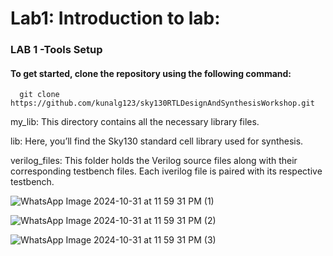 # Lab1: Introduction to lab:
### LAB 1 -Tools Setup
#### To get started, clone the repository using the following command:


      git clone https://github.com/kunalg123/sky130RTLDesignAndSynthesisWorkshop.git
    

</p> my_lib: This directory contains all the necessary library files. </p>
</p> lib: Here, you’ll find the Sky130 standard cell library used for synthesis.</p>
</p> verilog_files: This folder holds the Verilog source files along with their corresponding testbench files. Each iverilog file is paired with its respective testbench.

![WhatsApp Image 2024-10-31 at 11 59 31 PM (1)](https://github.com/user-attachments/assets/8b36c55b-fdf8-434e-8d3b-b321dec20323)


![WhatsApp Image 2024-10-31 at 11 59 31 PM (2)](https://github.com/user-attachments/assets/beb29686-3378-45ff-ba1b-a223645a43c9)

![WhatsApp Image 2024-10-31 at 11 59 31 PM (3)](https://github.com/user-attachments/assets/2aee61ab-2e87-4deb-b5f4-64ef042199e4)
